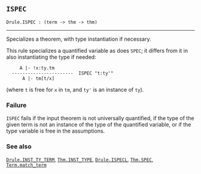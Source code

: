 ## `ISPEC`

``` hol4
Drule.ISPEC : (term -> thm -> thm)
```

------------------------------------------------------------------------

Specializes a theorem, with type instantiation if necessary.

This rule specializes a quantified variable as does `SPEC`; it differs
from it in also instantiating the type if needed:

``` hol4
     A |- !x:ty.tm
  -----------------------  ISPEC "t:ty'"
      A |- tm[t/x]
```

(where `t` is free for `x` in `tm`, and `ty'` is an instance of `ty`).

### Failure

`ISPEC` fails if the input theorem is not universally quantified, if the
type of the given term is not an instance of the type of the quantified
variable, or if the type variable is free in the assumptions.

### See also

[`Drule.INST_TY_TERM`](#Drule.INST_TY_TERM),
[`Thm.INST_TYPE`](#Thm.INST_TYPE), [`Drule.ISPECL`](#Drule.ISPECL),
[`Thm.SPEC`](#Thm.SPEC), [`Term.match_term`](#Term.match_term)
